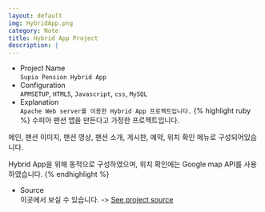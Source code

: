 ```yaml
---
layout: default
img: HybridApp.png
category: Note
title: Hybrid App Project
description: |
---
```

- Project Name<br>
`Supia Pension Hybrid App`
- Configuration<br>
`APMSETUP`, `HTML5`, `Javascript`, `css`, `MySQL`
- Explanation<br>
`Apache Web server를 이용한 Hybrid App 프로젝트입니다.`
{% highlight ruby %}
수피아 팬션 앱을 만든다고 가정한 프로젝트입니다.

메인, 팬션 이미지, 팬션 영상, 팬션 소개, 게시판, 예약, 위치 확인 메뉴로 구성되어있습니다.

Hybrid App을 위해 동적으로 구성하였으며, 위치 확인에는 Google map API를 사용하였습니다.
{% endhighlight %}

- Source<br>
이곳에서 보실 수 있습니다. -> [See project source][source]

[source]:https://github.com/parkjoohwan/PCodes/tree/master/Hybrid%20App%20Project
